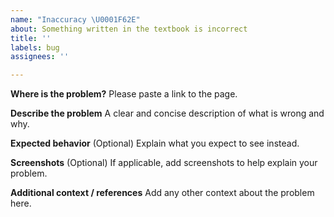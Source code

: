 ```yaml
---
name: "Inaccuracy \U0001F62E"
about: Something written in the textbook is incorrect
title: ''
labels: bug
assignees: ''

---
```


<!-- 
Thank you for helping us improve!
Please try to be as clear as possible, and paste a link to the page that contains the problem.
-->

**Where is the problem?**
Please paste a link to the page.

**Describe the problem**
A clear and concise description of what is wrong and why.

**Expected behavior**
(Optional) Explain what you expect to see instead.

**Screenshots**
(Optional) If applicable, add screenshots to help explain your problem.

**Additional context / references**
Add any other context about the problem here.

